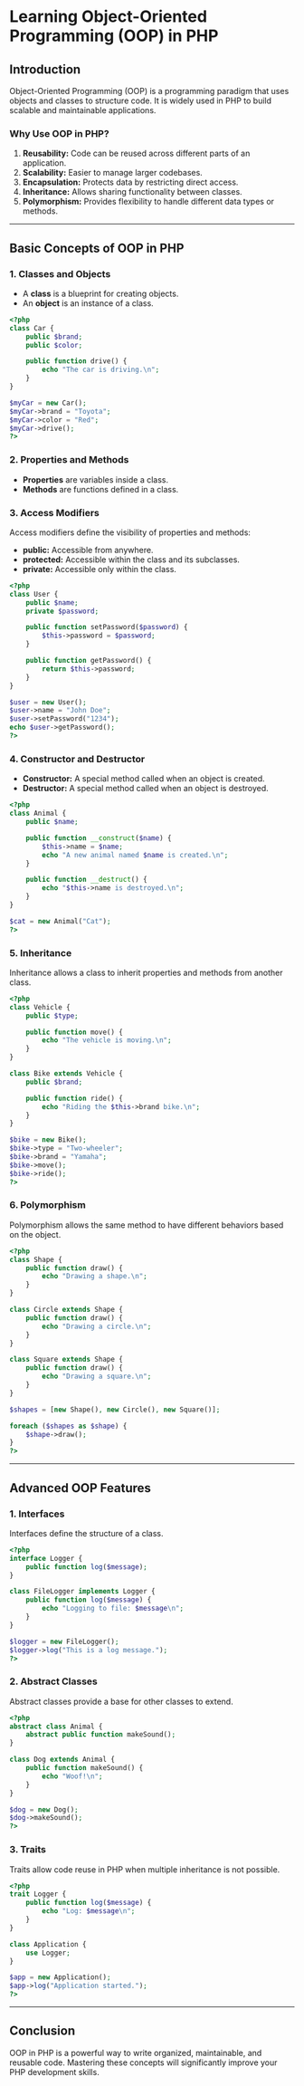 # Learning Object-Oriented Programming (OOP) in PHP

## Introduction

Object-Oriented Programming (OOP) is a programming paradigm that uses objects and classes to structure code. It is widely used in PHP to build scalable and maintainable applications.

### Why Use OOP in PHP?

1. **Reusability:** Code can be reused across different parts of an application.
2. **Scalability:** Easier to manage larger codebases.
3. **Encapsulation:** Protects data by restricting direct access.
4. **Inheritance:** Allows sharing functionality between classes.
5. **Polymorphism:** Provides flexibility to handle different data types or methods.

---

## Basic Concepts of OOP in PHP

### 1. Classes and Objects

- A **class** is a blueprint for creating objects.
- An **object** is an instance of a class.

```php
<?php
class Car {
    public $brand;
    public $color;

    public function drive() {
        echo "The car is driving.\n";
    }
}

$myCar = new Car();
$myCar->brand = "Toyota";
$myCar->color = "Red";
$myCar->drive();
?>
```

### 2. Properties and Methods

- **Properties** are variables inside a class.
- **Methods** are functions defined in a class.

### 3. Access Modifiers

Access modifiers define the visibility of properties and methods:

- **public:** Accessible from anywhere.
- **protected:** Accessible within the class and its subclasses.
- **private:** Accessible only within the class.

```php
<?php
class User {
    public $name;
    private $password;

    public function setPassword($password) {
        $this->password = $password;
    }

    public function getPassword() {
        return $this->password;
    }
}

$user = new User();
$user->name = "John Doe";
$user->setPassword("1234");
echo $user->getPassword();
?>
```

### 4. Constructor and Destructor

- **Constructor:** A special method called when an object is created.
- **Destructor:** A special method called when an object is destroyed.

```php
<?php
class Animal {
    public $name;

    public function __construct($name) {
        $this->name = $name;
        echo "A new animal named $name is created.\n";
    }

    public function __destruct() {
        echo "$this->name is destroyed.\n";
    }
}

$cat = new Animal("Cat");
?>
```

### 5. Inheritance

Inheritance allows a class to inherit properties and methods from another class.

```php
<?php
class Vehicle {
    public $type;

    public function move() {
        echo "The vehicle is moving.\n";
    }
}

class Bike extends Vehicle {
    public $brand;

    public function ride() {
        echo "Riding the $this->brand bike.\n";
    }
}

$bike = new Bike();
$bike->type = "Two-wheeler";
$bike->brand = "Yamaha";
$bike->move();
$bike->ride();
?>
```

### 6. Polymorphism

Polymorphism allows the same method to have different behaviors based on the object.

```php
<?php
class Shape {
    public function draw() {
        echo "Drawing a shape.\n";
    }
}

class Circle extends Shape {
    public function draw() {
        echo "Drawing a circle.\n";
    }
}

class Square extends Shape {
    public function draw() {
        echo "Drawing a square.\n";
    }
}

$shapes = [new Shape(), new Circle(), new Square()];

foreach ($shapes as $shape) {
    $shape->draw();
}
?>
```

---

## Advanced OOP Features

### 1. Interfaces

Interfaces define the structure of a class.

```php
<?php
interface Logger {
    public function log($message);
}

class FileLogger implements Logger {
    public function log($message) {
        echo "Logging to file: $message\n";
    }
}

$logger = new FileLogger();
$logger->log("This is a log message.");
?>
```

### 2. Abstract Classes

Abstract classes provide a base for other classes to extend.

```php
<?php
abstract class Animal {
    abstract public function makeSound();
}

class Dog extends Animal {
    public function makeSound() {
        echo "Woof!\n";
    }
}

$dog = new Dog();
$dog->makeSound();
?>
```

### 3. Traits

Traits allow code reuse in PHP when multiple inheritance is not possible.

```php
<?php
trait Logger {
    public function log($message) {
        echo "Log: $message\n";
    }
}

class Application {
    use Logger;
}

$app = new Application();
$app->log("Application started.");
?>
```

---

## Conclusion

OOP in PHP is a powerful way to write organized, maintainable, and reusable code. Mastering these concepts will significantly improve your PHP development skills.
